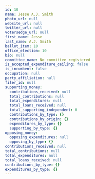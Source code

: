 ```yaml
---
id: 10
name: Jesse A.J. Smith
photo_url: null
website_url: null
twitter_url: null
votersedge_url: null
first_name: Jesse
last_name: A.J. Smith
ballot_item: 10
office_election: 10
bio: null
committee_name: No committee registered
is_accepted_expenditure_ceiling: false
is_incumbent: false
occupation: null
party_affiliation: null
filer_id: null
supporting_money:
  contributions_received: null
  total_contributions: null
  total_expenditures: null
  total_loans_received: null
  total_supporting_independent: 0
  contributions_by_type: {}
  contributions_by_origin: {}
  expenditures_by_type: {}
  supporting_by_type: {}
opposing_money:
  opposing_expenditures: null
  opposing_by_type: {}
contributions_received: null
total_contributions: null
total_expenditures: null
total_loans_received: null
contributions_by_type: {}
expenditures_by_type: {}
---
```

